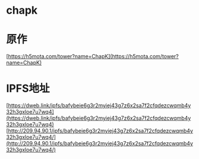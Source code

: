 # chapk
# 原作 
[https://h5mota.com/tower?name=ChapK](https://h5mota.com/tower?name=ChapK)
# IPFS地址
[https://dweb.link/ipfs/bafybeie6g3r2myiej43g7z6x2sa7f2cfqdezcwqmb4y32h3gxloe7u7wq4](https://dweb.link/ipfs/bafybeie6g3r2myiej43g7z6x2sa7f2cfqdezcwqmb4y32h3gxloe7u7wq4)   
[http://209.94.90.1/ipfs/bafybeie6g3r2myiej43g7z6x2sa7f2cfqdezcwqmb4y32h3gxloe7u7wq4/](http://209.94.90.1/ipfs/bafybeie6g3r2myiej43g7z6x2sa7f2cfqdezcwqmb4y32h3gxloe7u7wq4/)
